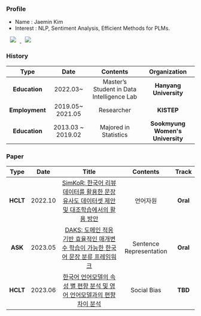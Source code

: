 ###  Profile 
   *  Name : Jaemin Kim
   *  Interest : NLP, Sentiment Analysis, Efficient Methods for PLMs.

<!-- [![Gmail Badge](https://img.shields.io/badge/Gmail-d14836?style=flat-square&logo=Gmail&logoColor=white&link=mailto:nayohan13@gmail.com)](mailto:jaemink@hanyang.ac.kr)
-->

<a href="https://buttery-step-b8f.notion.site/Jaemin-Kim-745836a194304684b55c1beae0688949">
    <img 
        src="http://img.shields.io/badge/-CV-black?style=flat&logo=Notion&link=https://nayohan.notion.site/f171ae04018c49d28a5d99298c0a5b28"
        style="height : auto; margin-left : 10px; margin-right : 10px;"/>
</a>
<a href="https://kimfunn.github.io/">
    <img 
        src="https://img.shields.io/badge/Github-181717?style=flat-square&logo=Github&logoColor=white"
        style="height : auto; margin-left : 10px; margin-right : 10px;"/>
</a>
<!--[![Hits](https://hits.seeyoufarm.com/api/count/incr/badge.svg?url=https%3A%2F%2Fgithub.com%2Fnayohan&count_bg=%2379C83D&title_bg=%23555555&icon=&icon_color=%23E7E7E7&title=hits&edge_flat=false)](https://hits.seeyoufarm.com)
![Hits](https://img.shields.io/github/followers/nayohan?label=Follow)
-->
<!-- [![Hits](https://hits.seeyoufarm.com/api/count/incr/badge.svg?url=https%3A%2F%2Fgithub.com%2Fnayohan&count_bg=%2379C83D&title_bg=%23555555&icon=&icon_color=%23E7E7E7&title=hits&edge_flat=false)](https://hits.seeyoufarm.com)
![Hits](https://img.shields.io/github/followers/nayohan?label=Follow)
 -->




### History

| **Type** | **Date** | **Contents** | **Organization** |
|:--------:|:--------:|:--------:|:--------:|
| **Education** | 2022.03~ | Master’s Student in Data Intelligence Lab |	**Hanyang University** |
| **Employment** | 2019.05~ 2021.05 | Researcher |	**KISTEP** |
| **Education** |	2013.03 ~ 2019.02 |	Majored in Statistics |	**Sookmyung Women's University** |


###  Paper

| **Type** | **Date** | **Title** |**Contents** | **Track** |
|:--------:|:--------:|:--------:|:--------:|:--------:|
| **HCLT** | 2022.10 | [SimKoR: 한국어 리뷰 데이터를 활용한 문장 유사도 데이터셋 제안 및 대조학습에서의 활용 방안](http://www.hclt.kr/dwn/?v=bG5iOmNvbmZlcmVuY2U7aWR4OjM0) | 언어자원 | **Oral** |
| **ASK** | 2023.05 | [DAKS: 도메인 적응 기반 효율적인 매개변수 학습이 가능한 한국어 문장 분류 프레임워크]() | Sentence Representation | **Oral** |
| **HCLT** | 2023.06 | [한국어 언어모델의 속성 별 편향 분석 및 영어 언어모델과의 편향 차이 분석]() | Social Bias | **TBD** |






